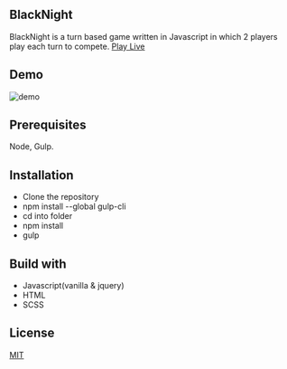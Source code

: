 ## BlackNight

BlackNight is a turn based game written in Javascript in which 2 players play each turn to compete.
[Play Live](https://miami78.github.io/BlackKnight/)

## Demo
![demo](https://res.cloudinary.com/dfqr8gqss/image/upload/v1591084055/BlackKnight/BlackKnightOptimized/ezgif.com-video-to-gif_1_hetufj.gif)

## Prerequisites
Node, Gulp.

## Installation
* Clone the repository 
* npm install --global gulp-cli 
* cd into folder
* npm install
* gulp

## Build with
* Javascript(vanilla & jquery)
* HTML
* SCSS

## License
[MIT](https://choosealicense.com/licenses/mit/)
